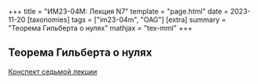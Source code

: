 +++
title = "ИМ23-04М: Лекция N7"
template = "page.html"
date = 2023-11-20
[taxonomies]
tags = ["im23-04m", "OAG"]
[extra]
summary = "Теорема Гильберта о нулях"
mathjax = "tex-mml"
+++

## Теорема Гильберта о нулях

[Конспект седьмой лекции](/2023_11_20_LectureVII.pdf)